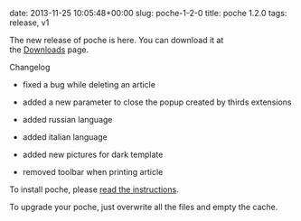 date: 2013-11-25 10:05:48+00:00
slug: poche-1-2-0
title: poche 1.2.0
tags: release, v1

The new release of poche is here. You can download it at the [Downloads](http://wallabag.org) page.

Changelog



	
  * fixed a bug while deleting an article

	
  * added a new parameter to close the popup created by thirds extensions

	
  * added russian language

	
  * added italian language

	
  * added new pictures for dark template

	
  * removed toolbar when printing article


To install poche, please [read the instructions](http://doc.wallabag.org).

To upgrade your poche, just overwrite all the files and empty the cache.
